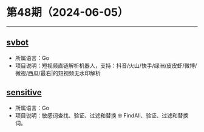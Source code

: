 # 第48期（2024-06-05）

---
## [svbot](https://github.com/assimon/svbot)
- 所属语言：Go
- 项目说明：短视频直链解析机器人，支持：抖音/火山/快手/绿洲/皮皮虾/微博/微视/西瓜/最右|的短视频无水印解析

## [sensitive](https://github.com/importcjj/sensitive)
- 所属语言：Go
- 项目说明：敏感词查找、验证、过滤和替换 🤓 FindAll、验证、过滤和替换词。
